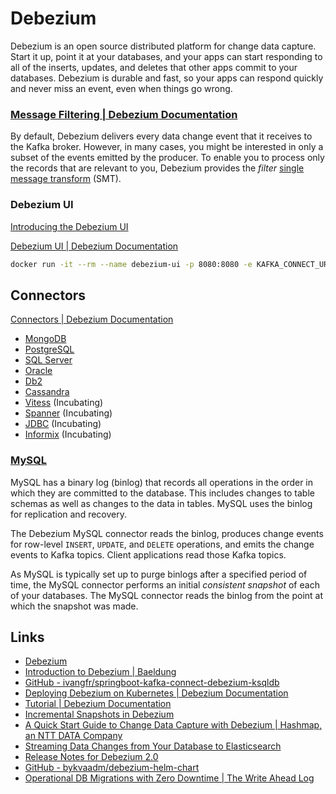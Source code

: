 # Debezium

Debezium is an open source distributed platform for change data capture. Start it up, point it at your databases, and your apps can start responding to all of the inserts, updates, and deletes that other apps commit to your databases. Debezium is durable and fast, so your apps can respond quickly and never miss an event, even when things go wrong.

### [Message Filtering | Debezium Documentation](https://debezium.io/documentation/reference/stable/transformations/filtering.html)

By default, Debezium delivers every data change event that it receives to the Kafka broker. However, in many cases, you might be interested in only a subset of the events emitted by the producer. To enable you to process only the records that are relevant to you, Debezium provides the _filter_ [single message transform](https://cwiki.apache.org/confluence/display/KAFKA/KIP-66%3A+Single+Message+Transforms+for+Kafka+Connect) (SMT).

### Debezium UI

[Introducing the Debezium UI](https://debezium.io/blog/2021/08/12/introducing-debezium-ui/)

[Debezium UI | Debezium Documentation](https://debezium.io/documentation/reference/stable/operations/debezium-ui.html)

```bash
docker run -it --rm --name debezium-ui -p 8080:8080 -e KAFKA_CONNECT_URIS=http://connect:8083 quay.io/debezium/debezium-ui:2.1
```

## Connectors

[Connectors | Debezium Documentation](https://debezium.io/documentation/reference/stable/connectors/index.html)

- [MongoDB](https://debezium.io/documentation/reference/stable/connectors/mongodb.html)
- [PostgreSQL](https://debezium.io/documentation/reference/stable/connectors/postgresql.html)
- [SQL Server](https://debezium.io/documentation/reference/stable/connectors/sqlserver.html)
- [Oracle](https://debezium.io/documentation/reference/stable/connectors/oracle.html)
- [Db2](https://debezium.io/documentation/reference/stable/connectors/db2.html)
- [Cassandra](https://debezium.io/documentation/reference/stable/connectors/cassandra.html)
- [Vitess](https://debezium.io/documentation/reference/stable/connectors/vitess.html) (Incubating)
- [Spanner](https://debezium.io/documentation/reference/stable/connectors/spanner.html) (Incubating)
- [JDBC](https://debezium.io/documentation/reference/stable/connectors/jdbc.html) (Incubating)
- [Informix](https://debezium.io/documentation/reference/stable/connectors/informix.html) (Incubating)

### [MySQL](https://debezium.io/documentation/reference/stable/connectors/mysql.html)

MySQL has a binary log (binlog) that records all operations in the order in which they are committed to the database. This includes changes to table schemas as well as changes to the data in tables. MySQL uses the binlog for replication and recovery.

The Debezium MySQL connector reads the binlog, produces change events for row-level `INSERT`, `UPDATE`, and `DELETE` operations, and emits the change events to Kafka topics. Client applications read those Kafka topics.

As MySQL is typically set up to purge binlogs after a specified period of time, the MySQL connector performs an initial _consistent snapshot_ of each of your databases. The MySQL connector reads the binlog from the point at which the snapshot was made.

## Links

- [Debezium](https://debezium.io)
- [Introduction to Debezium | Baeldung](https://www.baeldung.com/debezium-intro)
- [GitHub - ivangfr/springboot-kafka-connect-debezium-ksqldb](https://github.com/ivangfr/springboot-kafka-connect-debezium-ksqldb)
- [Deploying Debezium on Kubernetes | Debezium Documentation](https://debezium.io/documentation/reference/stable/operations/kubernetes.html)
- [Tutorial | Debezium Documentation](https://debezium.io/documentation/reference/stable/tutorial.html)
- [Incremental Snapshots in Debezium](https://debezium.io/blog/2021/10/07/incremental-snapshots/)
- [A Quick Start Guide to Change Data Capture with Debezium | Hashmap, an NTT DATA Company](https://medium.com/hashmapinc/a-quick-start-guide-to-change-data-capture-with-debezium-aa1a2d0a9296)
- [Streaming Data Changes from Your Database to Elasticsearch](https://debezium.io/blog/2018/01/17/streaming-to-elasticsearch/)
- [Release Notes for Debezium 2.0](https://debezium.io/releases/2.0/release-notes)
- [GitHub - bykvaadm/debezium-helm-chart](https://github.com/bykvaadm/debezium-helm-chart)
- [Operational DB Migrations with Zero Downtime | The Write Ahead Log](https://platformatory.io/blog/Operational-db-Migration-Zero-Downtime/)
